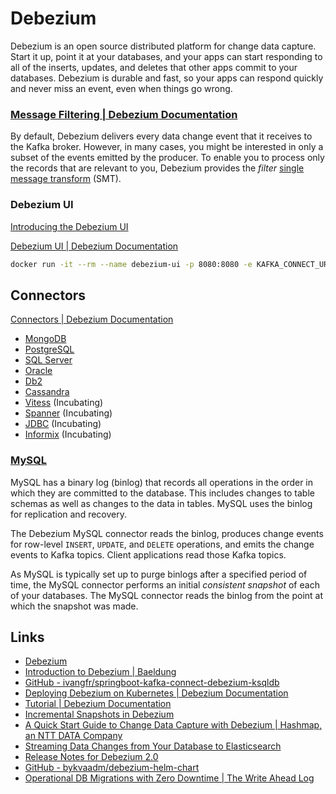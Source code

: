 # Debezium

Debezium is an open source distributed platform for change data capture. Start it up, point it at your databases, and your apps can start responding to all of the inserts, updates, and deletes that other apps commit to your databases. Debezium is durable and fast, so your apps can respond quickly and never miss an event, even when things go wrong.

### [Message Filtering | Debezium Documentation](https://debezium.io/documentation/reference/stable/transformations/filtering.html)

By default, Debezium delivers every data change event that it receives to the Kafka broker. However, in many cases, you might be interested in only a subset of the events emitted by the producer. To enable you to process only the records that are relevant to you, Debezium provides the _filter_ [single message transform](https://cwiki.apache.org/confluence/display/KAFKA/KIP-66%3A+Single+Message+Transforms+for+Kafka+Connect) (SMT).

### Debezium UI

[Introducing the Debezium UI](https://debezium.io/blog/2021/08/12/introducing-debezium-ui/)

[Debezium UI | Debezium Documentation](https://debezium.io/documentation/reference/stable/operations/debezium-ui.html)

```bash
docker run -it --rm --name debezium-ui -p 8080:8080 -e KAFKA_CONNECT_URIS=http://connect:8083 quay.io/debezium/debezium-ui:2.1
```

## Connectors

[Connectors | Debezium Documentation](https://debezium.io/documentation/reference/stable/connectors/index.html)

- [MongoDB](https://debezium.io/documentation/reference/stable/connectors/mongodb.html)
- [PostgreSQL](https://debezium.io/documentation/reference/stable/connectors/postgresql.html)
- [SQL Server](https://debezium.io/documentation/reference/stable/connectors/sqlserver.html)
- [Oracle](https://debezium.io/documentation/reference/stable/connectors/oracle.html)
- [Db2](https://debezium.io/documentation/reference/stable/connectors/db2.html)
- [Cassandra](https://debezium.io/documentation/reference/stable/connectors/cassandra.html)
- [Vitess](https://debezium.io/documentation/reference/stable/connectors/vitess.html) (Incubating)
- [Spanner](https://debezium.io/documentation/reference/stable/connectors/spanner.html) (Incubating)
- [JDBC](https://debezium.io/documentation/reference/stable/connectors/jdbc.html) (Incubating)
- [Informix](https://debezium.io/documentation/reference/stable/connectors/informix.html) (Incubating)

### [MySQL](https://debezium.io/documentation/reference/stable/connectors/mysql.html)

MySQL has a binary log (binlog) that records all operations in the order in which they are committed to the database. This includes changes to table schemas as well as changes to the data in tables. MySQL uses the binlog for replication and recovery.

The Debezium MySQL connector reads the binlog, produces change events for row-level `INSERT`, `UPDATE`, and `DELETE` operations, and emits the change events to Kafka topics. Client applications read those Kafka topics.

As MySQL is typically set up to purge binlogs after a specified period of time, the MySQL connector performs an initial _consistent snapshot_ of each of your databases. The MySQL connector reads the binlog from the point at which the snapshot was made.

## Links

- [Debezium](https://debezium.io)
- [Introduction to Debezium | Baeldung](https://www.baeldung.com/debezium-intro)
- [GitHub - ivangfr/springboot-kafka-connect-debezium-ksqldb](https://github.com/ivangfr/springboot-kafka-connect-debezium-ksqldb)
- [Deploying Debezium on Kubernetes | Debezium Documentation](https://debezium.io/documentation/reference/stable/operations/kubernetes.html)
- [Tutorial | Debezium Documentation](https://debezium.io/documentation/reference/stable/tutorial.html)
- [Incremental Snapshots in Debezium](https://debezium.io/blog/2021/10/07/incremental-snapshots/)
- [A Quick Start Guide to Change Data Capture with Debezium | Hashmap, an NTT DATA Company](https://medium.com/hashmapinc/a-quick-start-guide-to-change-data-capture-with-debezium-aa1a2d0a9296)
- [Streaming Data Changes from Your Database to Elasticsearch](https://debezium.io/blog/2018/01/17/streaming-to-elasticsearch/)
- [Release Notes for Debezium 2.0](https://debezium.io/releases/2.0/release-notes)
- [GitHub - bykvaadm/debezium-helm-chart](https://github.com/bykvaadm/debezium-helm-chart)
- [Operational DB Migrations with Zero Downtime | The Write Ahead Log](https://platformatory.io/blog/Operational-db-Migration-Zero-Downtime/)
